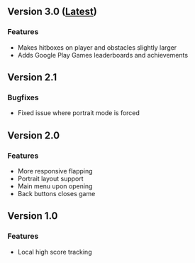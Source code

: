 ## Version 3.0 ([Latest](https://play.google.com/store/apps/details?id=com.jivoin.FlappyMcKain))
### Features
- Makes hitboxes on player and obstacles slightly larger
- Adds Google Play Games leaderboards and achievements

## Version 2.1
### Bugfixes
- Fixed issue where portrait mode is forced

## Version 2.0
### Features
- More responsive flapping
- Portrait layout support
- Main menu upon opening
- Back buttons closes game

## Version 1.0
### Features
- Local high score tracking
